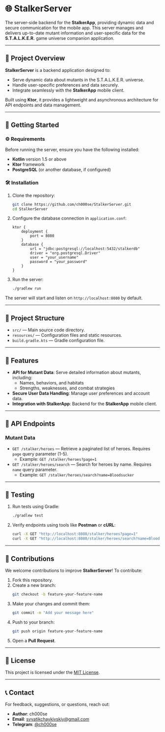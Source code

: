 # 🌐 StalkerServer

The server-side backend for the **StalkerApp**, providing dynamic data and secure communication for the mobile app. This server manages and delivers up-to-date mutant information and user-specific data for the **S.T.A.L.K.E.R.** game universe companion application.

---

## 📝 Project Overview

**StalkerServer** is a backend application designed to:

- Serve dynamic data about mutants in the S.T.A.L.K.E.R. universe.
- Handle user-specific preferences and data securely.
- Integrate seamlessly with the **StalkerApp** mobile client.

Built using **Ktor**, it provides a lightweight and asynchronous architecture for API endpoints and data management.

---

## 🚀 Getting Started

### ⚙️ Requirements

Before running the server, ensure you have the following installed:

- **Kotlin** version 1.5 or above
- **Ktor** framework
- **PostgreSQL** (or another database, if configured)

### 🛠️ Installation

1. Clone the repository:
   ```bash
   git clone https://github.com/ch000se/StalkerServer.git
   cd StalkerServer
   ```

2. Configure the database connection in `application.conf`:
   ```hocon
   ktor {
       deployment {
           port = 8080
       }
       database {
           url = "jdbc:postgresql://localhost:5432/stalkerdb"
           driver = "org.postgresql.Driver"
           user = "your_username"
           password = "your_password"
       }
   }
   ```

3. Run the server:
   ```bash
   ./gradlew run
   ```

The server will start and listen on `http://localhost:8080` by default.

---

## 📂 Project Structure

- `src/` — Main source code directory.
- `resources/` — Configuration files and static resources.
- `build.gradle.kts` — Gradle configuration file.

---

## 🌟 Features

- **API for Mutant Data**: Serve detailed information about mutants, including:
  - Names, behaviors, and habitats
  - Strengths, weaknesses, and combat strategies
- **Secure User Data Handling**: Manage user preferences and account data.
- **Integration with StalkerApp**: Backend for the **StalkerApp** mobile client.

---

## 🔗 API Endpoints

### Mutant Data
- `GET /stalker/heroes` — Retrieve a paginated list of heroes. Requires `page` query parameter (1-5).
  - Example: `GET /stalker/heroes?page=1`
- `GET /stalker/heroes/search` — Search for heroes by name. Requires `name` query parameter.
  - Example: `GET /stalker/heroes/search?name=Bloodsucker`

---

## 🧪 Testing

1. Run tests using Gradle:
   ```bash
   ./gradlew test
   ```

2. Verify endpoints using tools like **Postman** or **cURL**:
   ```bash
   curl -X GET "http://localhost:8080/stalker/heroes?page=1"
   curl -X GET "http://localhost:8080/stalker/heroes/search?name=Bloodsucker"
   ```

---

## 🤝 Contributions

We welcome contributions to improve **StalkerServer**! To contribute:

1. Fork this repository.
2. Create a new branch:
   ```bash
   git checkout -b feature-your-feature-name
   ```
3. Make your changes and commit them:
   ```bash
   git commit -m "Add your message here"
   ```
4. Push to your branch:
   ```bash
   git push origin feature-your-feature-name
   ```
5. Open a **Pull Request**.

---

## 📜 License

This project is licensed under the [MIT License](LICENSE).

---

## 📞 Contact

For feedback, suggestions, or questions, reach out:

- **Author**: ch000se
- **Email**: svyatikchaykivskiy@gmail.com
- **Telegram**: [@ch000se](https://t.me/ch000se)
